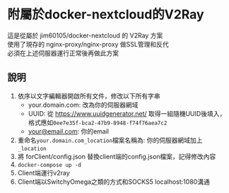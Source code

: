 ﻿# 附屬於docker-nextcloud的V2Ray

這是從屬於 jim60105/docker-nextcloud 的 V2Ray 方案\
使用了現存的 nginx-proxy/nginx-proxy 做SSL管理和反代\
必須在上述伺服器運行正常後再做此方案

## 說明
1. 依序以文字編輯器開啟所有文件，修改以下所有字串
	* your.domain.com: 改為你的伺服器網域
	* UUID: 從 https://www.uuidgenerator.net/ 取得一組隨機UUID後填入，格式應如`0ee7e35f-bca2-47b9-8948-f74f76aea7c2`
	* your@email.com: 你的email
1. 重命名`your.domain.com_location`檔案名稱為: 你的伺服器網域加上`_location`
1. 將 forClient/config.json 替換client端的config.json檔案，記得修改內容
1. `docker-compose up -d`
1. Client端運行v2ray
1. Client端以SwitchyOmega之類的方式和SOCKS5 localhost:1080溝通